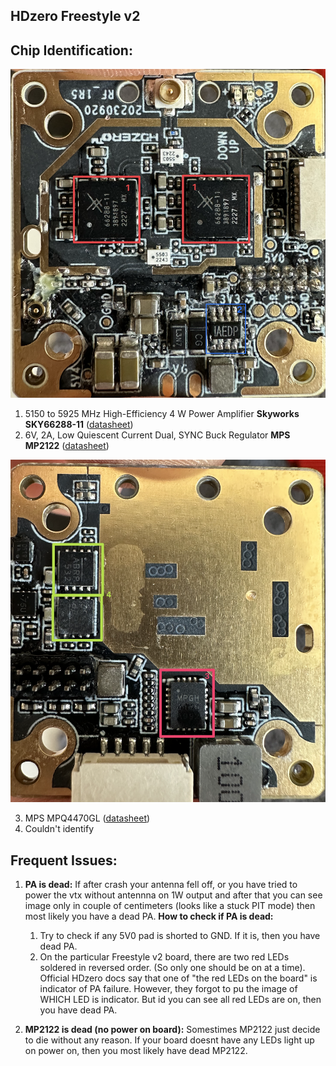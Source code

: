 ## **HDzero Freestyle v2**

## Chip Identification:

![Freestyle_v2 top Board Front](chips.png)

1.  5150 to 5925 MHz High-Efficiency 4 W Power Amplifier **Skyworks SKY66288-11** ([datasheet](/Datasheets/SKY66288_11.pdf))
2.  6V, 2A, Low Quiescent Current Dual, SYNC Buck Regulator **MPS MP2122** ([datasheet](/Datasheets/MP2122.pdf))

![Freestyle_v2 top Board Back](chips_top_back.png)

3. MPS MPQ4470GL ([datasheet](/Datasheets/MPQ4470GL.pdf))
4. Couldn't identify

## Frequent Issues:

1. **PA is dead:**
   If after crash your antenna fell off, or you have tried to power the vtx without antennna on 1W output and after that you can see image only in couple of centimeters (looks like a stuck PIT mode) then most likely you have a dead PA. 
   **How to check if PA is dead:**
   1. Try to check if any 5V0 pad is shorted to GND. If it is, then you have dead PA.
   2. On the particular Freestyle v2 board, there are two red LEDs soldered in reversed order. (So only one should be on at a time). Official HDzero docs say that one of "the red LEDs on the board" is indicator of PA failure. However, they forgot to pu the image of WHICH LED is indicator. But id you can see all red LEDs are on, then you have dead PA.
   
2. **MP2122 is dead (no power on board):**
   Somestimes MP2122 just decide to die without any reason. If your board doesnt have any LEDs light up on power on, then you most likely have dead MP2122.
